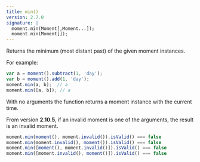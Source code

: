 ```yaml
---
title: min()
version: 2.7.0
signature: |
  moment.min(Moment[,Moment...]);
  moment.min(Moment[]);
---
```


Returns the minimum (most distant past) of the given moment instances.

For example:
```javascript
var a = moment().subtract(1, 'day');
var b = moment().add(1, 'day');
moment.min(a, b);  // a
moment.min([a, b]); // a
```

With no arguments the function returns a moment instance with the current time.

From version **2.10.5**, if an invalid moment is one of the arguments, the result
is an invalid moment.

```javascript
moment.min(moment(), moment.invalid()).isValid() === false
moment.min(moment.invalid(), moment()).isValid() === false
moment.min([moment(), moment.invalid()]).isValid() === false
moment.min([moment.invalid(), moment()]).isValid() === false
```

